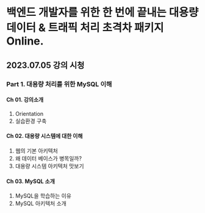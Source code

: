 # 백엔드 개발자를 위한 한 번에 끝내는 대용량 데이터 & 트래픽 처리 초격차 패키지 Online.

## 2023.07.05 강의 시청

### Part 1. 대용량 처리를 위한 MySQL 이해

#### Ch 01. 강의소개

1. Orientation
2. 실습환경 구축

#### Ch 02. 대용량 시스템에 대한 이해

1. 웹의 기본 아키텍처
2. 왜 데이터 베이스가 병목일까?
3. 대용량 시스템 아키텍처 맛보기

#### Ch 03. MySQL 소개

1. MySQL을 학습하는 이유
2. MySQL 아키텍처 소개
